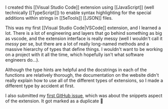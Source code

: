 I created this [[Visual Studio Code]] extension using [[JavaScript]] (well technically [[TypeScript]]) to enable syntax highlighting for the special additions within strings in [[5eTools]] [[JSON]] files.

This was my first [[Visual Studio Code|VSCode]] extension, and I learned a lot.  There is a lot of engineering and layers that go behind something as big as vscode, and the extension interface is really messy (well I wouldn't call it *messy* per se, but there are a lot of really long-named methods and a massive hierarchy of types that define things. I wouldn't want to be working on a project with it all the time, which hopefully isn't what software engineers do...).

Although the type hints are helpful and the docstrings in each of the functions are relatively thorough, the documentation on the website didn't really explain how to use all of the different types of extensions, so I made a different type by accident at first.

I also submitted my [first GitHub issue](https://github.com/microsoft/vscode/issues/110058), which was about the snippets aspect of the extension.  It got marked as a duplicate :facepalm: